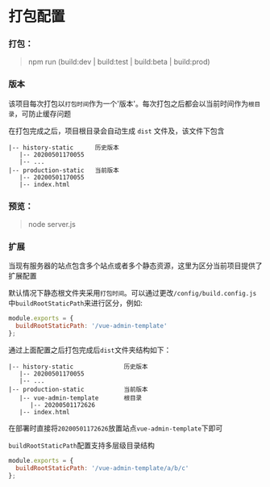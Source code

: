 # 打包配置

### 打包：

> npm run (build:dev | build:test | build:beta | build:prod)

### 版本

该项目每次打包以`打包时间`作为一个'版本'。每次打包之后都会以当前时间作为`根目录`，可防止缓存问题

在打包完成之后，项目根目录会自动生成 `dist` 文件及，该文件下包含
```text
|-- history-static      历史版本
   |-- 20200501170055
   |-- ...
|-- production-static   当前版本
   |-- 20200501170055
   |-- index.html
```

### 预览：

> node server.js

### 扩展

当现有服务器的站点包含多个站点或者多个静态资源，这里为区分当前项目提供了扩展配置

默认情况下静态根文件夹采用`打包时间`。可以通过更改`/config/build.config.js`中`buildRootStaticPath`来进行区分，例如:
```javascript
module.exports = {
  buildRootStaticPath: '/vue-admin-template'
};
```
通过上面配置之后打包完成后`dist`文件夹结构如下：
```text
|-- history-static              历史版本
   |-- 20200501170055
   |-- ...
|-- production-static           当前版本
   |-- vue-admin-template       根目录
      |-- 20200501172626
   |-- index.html
```
在部署时直接将`20200501172626`放置站点`vue-admin-template`下即可

`buildRootStaticPath`配置支持多层级目录结构
```javascript
module.exports = {
  buildRootStaticPath: '/vue-admin-template/a/b/c'
};
```


